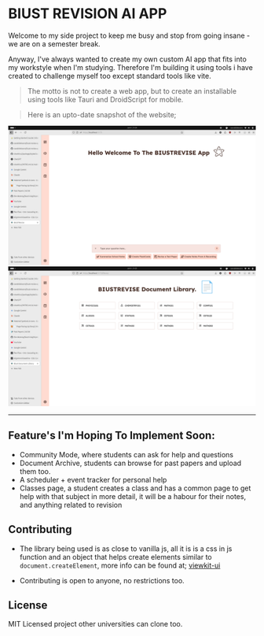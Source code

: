 # BIUST REVISION AI APP

Welcome to my side project to keep me busy and stop from going insane - we are on a semester break.

Anyway, I've always wanted to create my own custom AI app that fits into my workstyle when I'm studying. Therefore I'm building it using tools i have created to challenge myself too except standard tools like vite.

> The motto is not to create a web app, but to create an installable using tools like Tauri and DroidScript for mobile.

> Here is an upto-date snapshot of the website;

![](./Screenshot%20From%202025-06-06%2021-24-16.png)
![](./Screenshot%20From%202025-06-06%2021-25-08.png)

---

## Feature's I'm Hoping To Implement Soon:

-   Community Mode, where students can ask for help and questions
-   Document Archive, students can browse for past papers and upload them too.
-   A scheduler + event tracker for personal help
-   Classes page, a student creates a class and has a common page to get help with that subject in more detail, it will be a habour for their notes, and anything related to revision

## Contributing

-   The library being used is as close to vanilla js, all it is is a css in js function and an object that helps create elements similar to `document.createElement`, more info can be found at; [viewkit-ui](https://github.com/oarabilekoore/viewkit-ui/blob/main/INTRO.md)

-   Contributing is open to anyone, no restrictions too.

## License

MIT Licensed project other universities can clone too.
